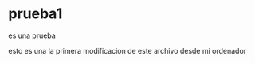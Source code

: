 prueba1
=======

es una prueba

esto es una la primera modificacion de este archivo desde mi ordenador